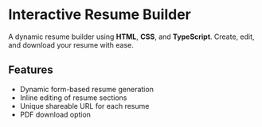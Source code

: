 # Interactive Resume Builder

A dynamic resume builder using **HTML**, **CSS**, and **TypeScript**. Create, edit, and download your resume with ease.

## Features
- Dynamic form-based resume generation
- Inline editing of resume sections
- Unique shareable URL for each resume
- PDF download option

